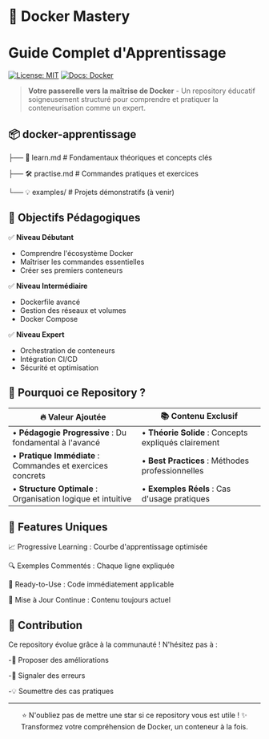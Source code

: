 # 🐳 Docker Mastery 

# Guide Complet d'Apprentissage

[![License: MIT](https://img.shields.io/badge/License-MIT-blue.svg)](https://opensource.org/licenses/MIT)
[![Docs: Docker](https://img.shields.io/badge/Status-En%20Cours-brightgreen)](https://docs.docker.com/get-started/)

> **Votre passerelle vers la maîtrise de Docker** - Un repository éducatif soigneusement structuré pour comprendre et pratiquer la conteneurisation comme un expert.

## 📦 docker-apprentissage
├── 🧠 learn.md # Fondamentaux théoriques et concepts clés

├── 🛠️ practise.md # Commandes pratiques et exercices

└── 💡 examples/ # Projets démonstratifs (à venir)



## 🎯 Objectifs Pédagogiques
  ✅ **Niveau Débutant**
- Comprendre l'écosystème Docker
- Maîtriser les commandes essentielles
- Créer ses premiers conteneurs

✅ **Niveau Intermédiaire**  
- Dockerfile avancé
- Gestion des réseaux et volumes
- Docker Compose

 ✅ **Niveau Expert**
- Orchestration de conteneurs
- Intégration CI/CD
- Sécurité et optimisation

## 🚀 Pourquoi ce Repository ?

| 🔥 **Valeur Ajoutée** | 📚 **Contenu Exclusif** |
|----------------------|------------------------|
| • **Pédagogie Progressive** : Du fondamental à l'avancé | • **Théorie Solide** : Concepts expliqués clairement |
| • **Pratique Immédiate** : Commandes et exercices concrets | • **Best Practices** : Méthodes professionnelles |
| • **Structure Optimale** : Organisation logique et intuitive | • **Exemples Réels** : Cas d'usage pratiques 


## 🌟 Features Uniques
📈 Progressive Learning : Courbe d'apprentissage optimisée

🔍 Exemples Commentés : Chaque ligne expliquée

🚀 Ready-to-Use : Code immédiatement applicable

🔄 Mise à Jour Continue : Contenu toujours actuel


## 🤝 Contribution
Ce repository évolue grâce à la communauté ! N'hésitez pas à :

-📝 Proposer des améliorations

-🐛 Signaler des erreurs

-💡 Soumettre des cas pratiques

<hr>
<div align="center">
⭐ N'oubliez pas de mettre une star si ce repository vous est utile !
✨ Transformez votre compréhension de Docker, un conteneur à la fois.

</div> 
